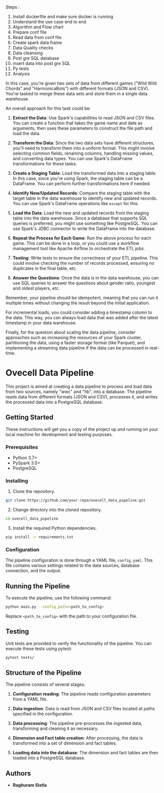 Steps : 

1. Install dockerfile and make sure docker is running 
2. Understand the use case end to end 
3. Algorithm and Flow chart 
3. Prepare conf file 
4. Read data from conf file 
5. Create spark data frame 
6. Data Quality checks 
7. Data cleansing 
8. Post gre SQL database 
10. insert data into post gre SQL 
11. Py tests 
12. Analysis 


In this case, you're given two sets of data from different games ("Wild Wild Chords" and "HarmonicaBots") with different formats (JSON and CSV). You're tasked to merge these data sets and store them in a single data warehouse. 

An overall approach for this task could be:

1. **Extract the Data**: Use Spark's capabilities to read JSON and CSV files. You can create a function that takes the game name and date as arguments, then uses these parameters to construct the file path and load the data.

2. **Transform the Data**: Since the two data sets have different structures, you'll need to transform them into a uniform format. This might involve selecting common fields, renaming columns, handling missing values, and converting data types. You can use Spark's DataFrame transformations for these tasks.

3. **Create a Staging Table**: Load the transformed data into a staging table. In this case, since you're using Spark, the staging table can be a DataFrame. You can perform further transformations here if needed.

4. **Identify New/Updated Records**: Compare the staging table with the target table in the data warehouse to identify new and updated records. You can use Spark's DataFrame operations like `except` for this.

5. **Load the Data**: Load the new and updated records from the staging table into the data warehouse. Since a database that supports SQL queries is preferred, you might use something like PostgreSQL. You can use Spark's JDBC connector to write the DataFrame into the database.

6. **Repeat the Process for Each Game**: Run the above process for each game. This can be done in a loop, or you could use a workflow management tool like Apache Airflow to orchestrate the ETL jobs.

7. **Testing**: Write tests to ensure the correctness of your ETL pipeline. This could involve checking the number of records processed, ensuring no duplicates in the final table, etc.

8. **Answer the Questions**: Once the data is in the data warehouse, you can use SQL queries to answer the questions about gender ratio, youngest and oldest players, etc.

Remember, your pipeline should be idempotent, meaning that you can run it multiple times without changing the result beyond the initial application.

For incremental loads, you could consider adding a timestamp column to the data. This way, you can always load data that was added after the latest timestamp in your data warehouse.

Finally, for the question about scaling the data pipeline, consider approaches such as increasing the resources of your Spark cluster, partitioning the data, using a faster storage format (like Parquet), and implementing a streaming data pipeline if the data can be processed in real-time.









# Ovecell Data Pipeline

This project is aimed at creating a data pipeline to process and load data from two sources, namely "wwc" and "hb", into a database. The pipeline reads data from different formats (JSON and CSV), processes it, and writes the processed data into a PostgreSQL database. 

## Getting Started

These instructions will get you a copy of the project up and running on your local machine for development and testing purposes.

### Prerequisites

- Python 3.7+
- PySpark 3.0+
- PostgreSQL

### Installing

1. Clone the repository.

```bash
git clone https://github.com/your-repo/ovecell_data_pipeline.git
```

2. Change directory into the cloned repository.

```bash
cd ovecell_data_pipeline
```

3. Install the required Python dependencies.

```bash
pip install -r requirements.txt
```

### Configuration

The pipeline configuration is done through a YAML file, `config.yaml`. This file contains various settings related to the data sources, database connection, and the output. 

## Running the Pipeline

To execute the pipeline, use the following command:

```bash
python main.py --config_path=<path_to_config>
```

Replace `<path_to_config>` with the path to your configuration file.

## Testing

Unit tests are provided to verify the functionality of the pipeline. You can execute these tests using pytest:

```bash
pytest tests/
```

## Structure of the Pipeline

The pipeline consists of several stages:

1. **Configuration reading**: The pipeline reads configuration parameters from a YAML file.

2. **Data ingestion**: Data is read from JSON and CSV files located at paths specified in the configuration.

3. **Data processing**: The pipeline pre-processes the ingested data, transforming and cleaning it as necessary.

4. **Dimension and Fact table creation**: After processing, the data is transformed into a set of dimension and fact tables.

5. **Loading data into the database**: The dimension and fact tables are then loaded into a PostgreSQL database.


## Authors

* **Raghuram Sistla**
